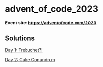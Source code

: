 # advent_of_code_2023

#### Event site: <https://adventofcode.com/2023>

## Solutions

[Day 1: Trebuchet?!](https://github.com/FedeLochbaum/advent_of_code_2023/blob/main/challenges/Day%201%3A%20Trebuchet/trebuchet.py)

[Day 2: Cube Conundrum](https://github.com/FedeLochbaum/advent_of_code_2023/blob/main/challenges/Day%202:%20Cube%20Conundrum/cube_conundrum.py)

